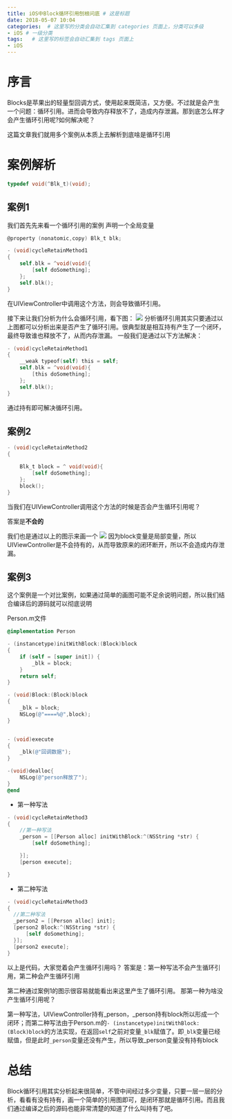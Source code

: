```yaml
---
title: iOS中Block循环引用刨根问底 # 这是标题
date: 2018-05-07 10:04
categories:  # 这里写的分类会自动汇集到 categories 页面上，分类可以多级
- iOS # 一级分类
tags:   # 这里写的标签会自动汇集到 tags 页面上
- iOS
---
```

# 序言
Blocks是苹果出的轻量型回调方式，使用起来既简洁，又方便。不过就是会产生一个问题：循环引用。进而会导致内存释放不了，造成内存泄漏。那到底怎么样才会产生循环引用呢?如何解决呢？

这篇文章我们就用多个案例从本质上去解析到底啥是循环引用

# 案例解析
```Objective-C
typedef void(^Blk_t)(void);
```

## 案例1
我们首先先来看一个循环引用的案例
声明一个全局变量
```Objective-C
@property (nonatomic,copy) Blk_t blk;
```

```Objective-C
- (void)cycleRetainMethod1
{
    self.blk = ^void(void){
        [self doSomething];
    };
    self.blk();
}
```
在UIViewController中调用这个方法，则会导致循环引用。

接下来让我们分析为什么会循环引用，看下图：
![](https://user-gold-cdn.xitu.io/2018/5/7/16338723f5a97ab7?w=562&h=229&f=jpeg&s=28454)
分析循环引用其实只要通过以上图都可以分析出来是否产生了循环引用。很典型就是相互持有产生了一个闭环，最终导致谁也释放不了，从而内存泄漏。
一般我们是通过以下方法解决：

```Objective-C
- (void)cycleRetainMethod1
{
    __weak typeof(self) this = self;
    self.blk = ^void(void){
        [this doSomething];
    };
    self.blk();
}
```
通过持有即可解决循环引用。


## 案例2
```Objective-C
- (void)cycleRetainMethod2
{

    Blk_t block = ^ void(void){
        [self doSomething];
    };
    block();
}
```
当我们在UIViewController调用这个方法的时候是否会产生循环引用呢？

答案是**不会的**

我们也是通过以上的图示来画一个
![](https://user-gold-cdn.xitu.io/2018/5/7/163387962a38cf20?w=559&h=208&f=jpeg&s=27557)
因为block变量是局部变量，所以UIViewController是不会持有的，从而导致原来的闭环断开，所以不会造成内存泄漏。
## 案例3
这个案例是一个对比案例，如果通过简单的画图可能不足余说明问题，所以我们结合编译后的源码就可以彻底说明

Person.m文件
```Objective-C
@implementation Person

- (instancetype)initWithBlock:(Block)block
{
    if (self = [super init]) {
        _blk = block;
    }
    return self;
}

- (void)Block:(Block)block
{
    _blk = block;
    NSLog(@"====%@",block);
}


- (void)execute
{
    _blk(@"回调数据");
}

-(void)dealloc{
    NSLog(@"person释放了");
}
@end

```
* 第一种写法

```Objective-C
- (void)cycleRetainMethod3
{
    //第一种写法
    _person = [[Person alloc] initWithBlock:^(NSString *str) {
        [self doSomething];

    }];
    [person execute];

}
```
* 第二种写法

```Objective-C
- (void)cycleRetainMethod3
{
  //第二种写法
  _person2 = [[Person alloc] init];
  [person2 Block:^(NSString *str) {
      [self doSomething];
  }];
  [person2 execute];
}

```
以上是代码，大家觉着会产生循环引用吗？
答案是：第一种写法不会产生循环引用，第二种会产生循环引用

第二种通过案例1的图示很容易就能看出来这里产生了循环引用。
那第一种为啥没产生循环引用呢？

第一种写法，UIViewController持有_person，_person持有block所以形成一个闭环；而第二种写法由于Person.m的`- (instancetype)initWithBlock:(Block)block`的方法实现，在返回`self`之前对变量`_blk`赋值了。即`_blk`变量已经赋值，但是此时`_person`变量还没有产生，所以导致_person变量没有持有block
# 总结
Block循环引用其实分析起来很简单，不管中间经过多少变量，只要一层一层的分析，看看有没有持有，画一个简单的引用图即可，是闭环那就是循环引用。而且我们通过编译之后的源码也能非常清楚的知道了什么叫持有了吧。
